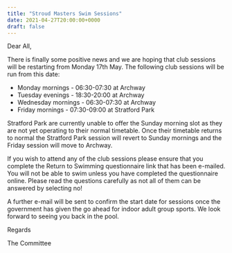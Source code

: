 ```yaml
---
title: "Stroud Masters Swim Sessions"
date: 2021-04-27T20:00:00+0000
draft: false
---
```

Dear All,

There is finally some positive news and we are hoping that club sessions will be restarting from Monday 17th May. The following club sessions will be run from this date:

- Monday mornings - 06:30-07:30 at Archway
- Tuesday evenings - 18:30-20:00 at Archway
- Wednesday mornings - 06:30-07:30 at Archway
- Friday mornings - 07:30-09:00 at Stratford Park

Stratford Park are currently unable to offer the Sunday morning slot as they are not yet operating to their normal timetable. Once their timetable returns to normal the Stratford Park session will revert to Sunday mornings and the Friday session will move to Archway.

If you wish to attend any of the club sessions please ensure that you complete the Return to Swimming questionnaire link that has been e-mailed. You will not be able to swim unless you have completed the questionnaire online. Please read the questions carefully as not all of them can be answered by selecting no!

A further e-mail will be sent to confirm the start date for sessions once the government has given the go ahead for indoor adult group sports. We look forward to seeing you back in the pool.

Regards

The Committee
<!--more-->
